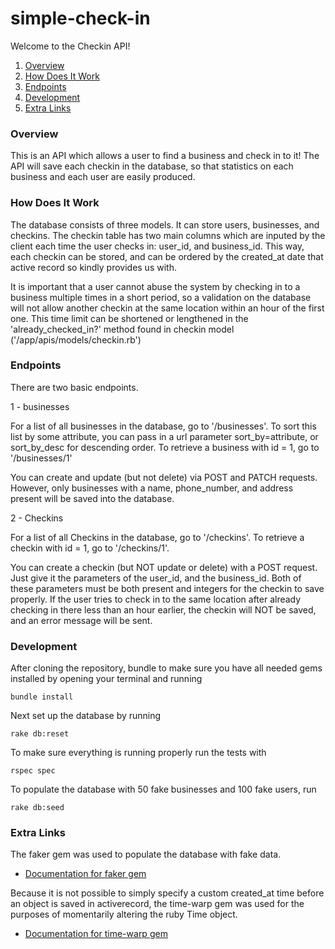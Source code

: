 # simple-check-in

Welcome to the Checkin API!

1. [Overview](#overview)
2. [How Does It Work](#how-does-it-work)
3. [Endpoints](#endpoints)
4. [Development](#development)
5. [Extra Links](#extra-links)

### Overview

This is an API which allows a user to find a business and check in to it! The API will save each checkin in the database, so that statistics on each business and each user are easily produced. 

### How Does It Work

The database consists of three models. It can store users, businesses, and checkins. The checkin table has two main columns which are inputed by the client each time the user checks in: user_id, and business_id. This way, each checkin can be stored, and can be ordered by the created_at date that active record so kindly provides us with.  

It is important that a user cannot abuse the system by checking in to a business multiple times in a short period, so a validation on the database will not allow another checkin at the same location within an hour of the first one. This time limit can be shortened or lengthened in the 'already_checked_in?' method found in checkin model ('/app/apis/models/checkin.rb')

### Endpoints

There are two basic endpoints. 

1 - businesses

For a list of all businesses in the database, go to '/businesses'. To sort this list by some attribute, you can pass in a url parameter sort_by=attribute, or sort_by_desc for descending order.  To retrieve a business with id = 1, go to '/businesses/1' 

You can create and update (but not delete) via POST and PATCH requests. However, only businesses with a name, phone_number, and address present will be saved into the database. 

2 - Checkins

For a list of all Checkins in the database, go to '/checkins'. To retrieve a checkin with id = 1, go to '/checkins/1'.

You can create a checkin (but NOT update or delete) with a POST request. Just give it the parameters of the user_id, and the business_id. Both of these parameters must be both present and integers for the checkin to save properly. If the user tries to check in to the same location after already checking in there less than an hour earlier, the checkin will NOT be saved, and an error message will be sent. 

### Development
After cloning the repository, bundle to make sure you have all needed gems installed by opening your terminal and running
```
bundle install
```

Next set up the database by running
```
rake db:reset
```
To make sure everything is running properly run the tests with
```
rspec spec
```

To populate the database with 50 fake businesses and 100 fake users, run 
```
rake db:seed
```

### Extra Links
The faker gem was used to populate the database with fake data. 
- [Documentation for faker gem](https://github.com/stympy/faker)

Because it is not possible to simply specify a custom created_at time before an object is saved in activerecord, the time-warp gem was used for the purposes of momentarily altering the ruby Time object. 
- [Documentation for time-warp gem](https://github.com/harvesthq/time-warp)




